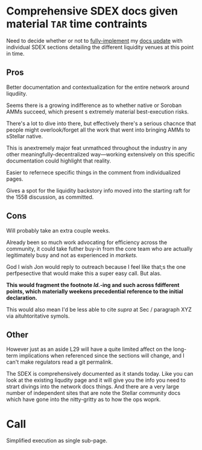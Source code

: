 # Comprehensive SDEX docs given material `TAR` time contraints

Need to decide whether or not to [fully-implement](https://github.com/stellar/stellar-docs/issues/763) my [docs update](https://github.com/users/JFWooten4/projects/1?pane=issue&itemId=76508798) with individual SDEX sections detailing the different liquidity venues at this point in time.

## Pros

Better documentation and contextualization for the entire network around liqudiity.

Seems there is a growing indifference as to whether native or Soroban AMMs succeed, which present s extremely material best-execution risks.

There's a lot to dive into there, but effectively there's a serious chacnce that people might overlook/forget all the work that went into bringing AMMs to sStellar native.

This is anextremely major feat unmathced throughout the industry in any other meaningfully-decentralized way&mdash;working extensively on this specific documentation could highlight that reality.

Easier to refernece specific things in the comment from individualized pages. 

Gives a spot for the liquidity backstory info moved into the starting raft for the 1558 discussion, as committed.

## Cons

Will probably take an extra couple weeks.

Already been so much work advocating for efficiency across the community, it could take futher buy-in from the core team who are actually legitimately busy and not as experienced in _markets._

God I wish Jon would reply to outreach because I feel like that;s the one perfpesective that would make this a super easy call. But alas.

**This would fragment the footnote _Id._-ing and such across fdifferent points, which materially weekens precedential reference to the initial declaration.**

This would also mean I'd be less able to cite _supra_ at Sec / paragraph XYZ via aituhtoritative symols.

## Other

However just as an aside L29 will have a quite limited affect on the long-term implications when referenced since the sections will change, and I can't make regulators read a git permalink.

The SDEX is comprehensively documented as it stands today. Like you can look at the existing liqudity page and it will give you the info you need to strart divings into the network docs things. And there are a very large number of independent sites that are note the Stellar community docs which have gone into the nitty-gritty as to how the ops woprk.

# Call

Simplified execution as single sub-page.
